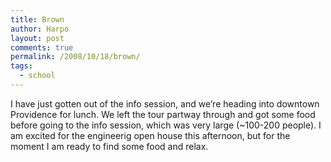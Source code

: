```yaml
---
title: Brown
author: Harpo
layout: post
comments: true
permalink: /2008/10/18/brown/
tags:
  - school
---
```

I have just gotten out of the info session, and we&#8217;re heading into downtown Providence for lunch. We left the tour partway through and got some food before going to the info session, which was very large (~100-200 people). I am excited for the engineerig open house this afternoon, but for the moment I am ready to find some food and relax.